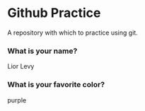 # Github Practice

A repository with which to practice using git.

### What is your name?

 Lior Levy


### What is your favorite color?

 purple
